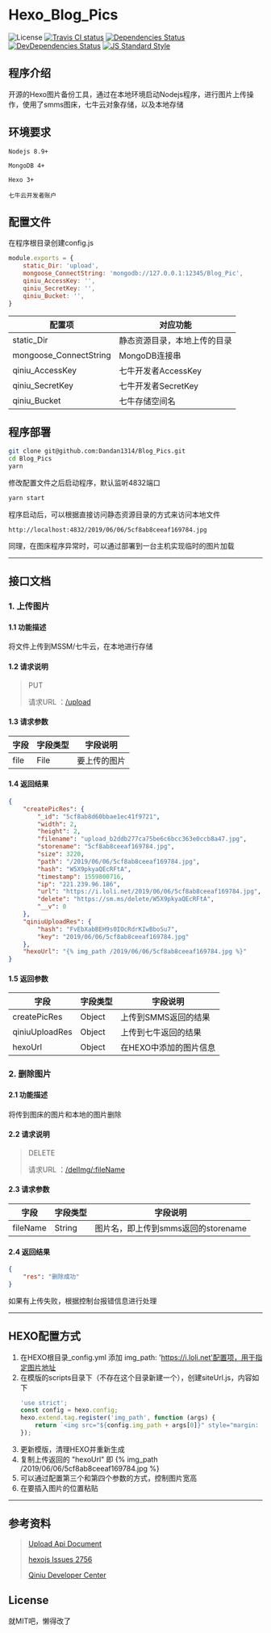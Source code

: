 # Hexo_Blog_Pics

![License](https://img.shields.io/github/license/trazyn/ieaseMusic.svg?style=flat-square)
[![Travis CI status](https://img.shields.io/travis/trazyn/ieaseMusic/dev.svg?style=flat-square)](https://travis-ci.org/trazyn/ieaseMusic/branches)
[![Dependencies Status](https://david-dm.org/trazyn/ieaseMusic/status.svg?style=flat-square)](https://david-dm.org/trazyn/ieaseMusic)
[![DevDependencies Status](https://david-dm.org/trazyn/ieaseMusic/dev-status.svg?style=flat-square)](https://david-dm.org/trazyn/ieaseMusic?type=dev)
[![JS Standard Style](https://img.shields.io/badge/code%20style-standard-brightgreen.svg?style=flat-square)](http://standardjs.com)

## 程序介绍
开源的Hexo图片备份工具，通过在本地环境启动Nodejs程序，进行图片上传操作，使用了smms图床，七牛云对象存储，以及本地存储

## 环境要求

`Nodejs 8.9+`

`MongoDB 4+`

`Hexo 3+`

`七牛云开发者账户`

## 配置文件
在程序根目录创建config.js

```js
module.exports = {
    static_Dir: 'upload',
    mongoose_ConnectString: 'mongodb://127.0.0.1:12345/Blog_Pic',
    qiniu_AccessKey: '',
    qiniu_SecretKey: '',
    qiniu_Bucket: '',
}
```

配置项 | 对应功能
------ | ------
static_Dir | 静态资源目录，本地上传的目录
mongoose_ConnectString | MongoDB连接串
qiniu_AccessKey | 七牛开发者AccessKey
qiniu_SecretKey | 七牛开发者SecretKey
qiniu_Bucket | 七牛存储空间名

## 程序部署
```bash
git clone git@github.com:Dandan1314/Blog_Pics.git
cd Blog_Pics
yarn
```
修改配置文件之后启动程序，默认监听4832端口
```bash
yarn start
```
程序启动后，可以根据直接访问静态资源目录的方式来访问本地文件
```url
http://localhost:4832/2019/06/06/5cf8ab8ceeaf169784.jpg
```
同理，在图床程序异常时，可以通过部署到一台主机实现临时的图片加载

---
## 接口文档
### 1. 上传图片
#### 1.1 功能描述
将文件上传到MSSM/七牛云，在本地进行存储
#### 1.2 请求说明
> PUT
>
> 请求URL ：[/upload](#) 

#### 1.3 请求参数
字段         |字段类型    |字段说明
------------|-----------|-----------
file    |File     |要上传的图片
#### 1.4 返回结果
```json  
{
    "createPicRes": {
        "_id": "5cf8ab8d60bbae1ec41f9721",
        "width": 2,
        "height": 2,
        "filename": "upload_b2ddb277ca75be6c6bcc363e0ccb8a47.jpg",
        "storename": "5cf8ab8ceeaf169784.jpg",
        "size": 3220,
        "path": "/2019/06/06/5cf8ab8ceeaf169784.jpg",
        "hash": "W5X9pkyaQEcRFtA",
        "timestamp": 1559800716,
        "ip": "221.239.96.186",
        "url": "https://i.loli.net/2019/06/06/5cf8ab8ceeaf169784.jpg",
        "delete": "https://sm.ms/delete/W5X9pkyaQEcRFtA",
        "__v": 0
    },
    "qiniuUploadRes": {
        "hash": "FvEbXabBEH9s0IOcRdrKIwBboSu7",
        "key": "2019/06/06/5cf8ab8ceeaf169784.jpg"
    },
    "hexoUrl": "{% img_path /2019/06/06/5cf8ab8ceeaf169784.jpg %}"
}
```
#### 1.5 返回参数
字段         |字段类型    |字段说明
------------|-----------|-----------
createPicRes      |Object     |上传到SMMS返回的结果
qiniuUploadRes        |Object        |上传到七牛返回的结果
hexoUrl    |Object | 在HEXO中添加的图片信息

### 2. 删除图片
#### 2.1 功能描述
将传到图床的图片和本地的图片删除
#### 2.2 请求说明
> DELETE
>
> 请求URL ：[/delImg/:fileName](#) 

#### 2.3 请求参数
字段         |字段类型    |字段说明
------------|-----------|-----------
fileName    |String     |图片名，即上传到smms返回的storename
#### 2.4 返回结果
```json  
{
    "res": "删除成功"
}
```
如果有上传失败，根据控制台报错信息进行处理

---

## HEXO配置方式
1.  在HEXO根目录_config.yml 添加 img_path: 'https://i.loli.net'配置项，用于指定图片地址
2. 在模版的scripts目录下（不存在这个目录新建一个），创建siteUrl.js，内容如下
    ```javascript
    'use strict';
    const config = hexo.config;
    hexo.extend.tag.register('img_path', function (args) {
        return `<img src="${config.img_path + args[0]}" style="margin: 6px 0;width:${args[1] ? args[1]+'px' : "auto"};height:${args[2] ? args[2]+'px' : 'auto'}"/>`;
    });
    ```
3. 更新模版，清理HEXO并重新生成
4. 复制上传返回的 "hexoUrl" 即 {% img_path /2019/06/06/5cf8ab8ceeaf169784.jpg %}
4. 可以通过配置第三个和第四个参数的方式，控制图片宽高
5. 在要插入图片的位置粘贴

---

## 参考资料
> [Upload Api Document](https://sm.ms/doc/)
>  
> [hexojs Issues 2756](https://github.com/hexojs/hexo/issues/2756)
>  
> [Qiniu Developer Center](https://developer.qiniu.com/kodo)

## License
就MIT吧，懒得改了